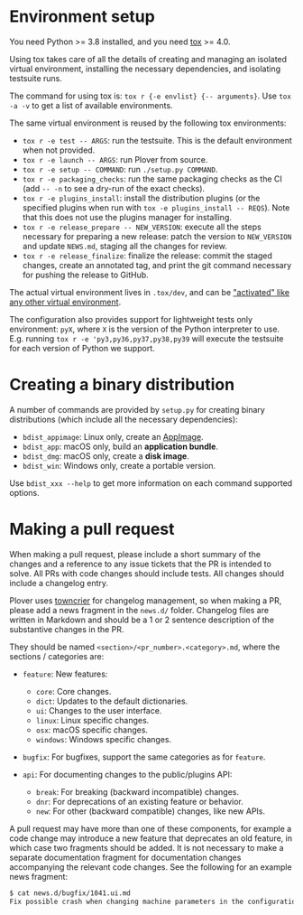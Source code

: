# Environment setup

You need Python >= 3.8 installed, and you need [tox](https://pypi.org/project/tox/) >= 4.0.

Using tox takes care of all the details of creating and managing an isolated
virtual environment, installing the necessary dependencies, and isolating
testsuite runs.

The command for using tox is: `tox r {-e envlist} {-- arguments}`. Use `tox -a
-v` to get a list of available environments.

The same virtual environment is reused by the following tox environments:

- `tox r -e test -- ARGS`: run the testsuite. This is the default environment
  when not provided.
- `tox r -e launch -- ARGS`: run Plover from source.
- `tox r -e setup -- COMMAND`: run `./setup.py COMMAND`.
- `tox r -e packaging_checks`: run the same packaging checks as the CI (add `--
-n` to see a dry-run of the exact checks).
- `tox r -e plugins_install`: install the distribution plugins (or the specified
  plugins when run with `tox -e plugins_install -- REQS`). Note that this does
  not use the plugins manager for installing.
- `tox r -e release_prepare -- NEW_VERSION`: execute all the steps necessary for
  preparing a new release: patch the version to `NEW_VERSION` and update
  `NEWS.md`, staging all the changes for review.
- `tox r -e release_finalize`: finalize the release: commit the staged changes,
  create an annotated tag, and print the git command necessary for pushing the
  release to GitHub.

The actual virtual environment lives in `.tox/dev`, and can be ["activated" like
any other virtual environment](https://virtualenv.pypa.io/en/latest/user_guide.html#activators).

The configuration also provides support for lightweight tests only environment:
`pyX`, where `X` is the version of the Python interpreter to use. E.g. running
`tox r -e 'py3,py36,py37,py38,py39` will execute the testsuite for each version of Python we
support.

# Creating a binary distribution

A number of commands are provided by `setup.py` for creating binary
distributions (which include all the necessary dependencies):

- `bdist_appimage`: Linux only, create an [AppImage](https://appimage.org/).
- `bdist_app`: macOS only, build an **application bundle**.
- `bdist_dmg`: macOS only, create a **disk image**.
- `bdist_win`: Windows only, create a portable version.

Use `bdist_xxx --help` to get more information on each command supported options.

# Making a pull request

When making a pull request, please include a short summary of the changes
and a reference to any issue tickets that the PR is intended to solve.
All PRs with code changes should include tests. All changes should include a
changelog entry.

Plover uses [towncrier](https://pypi.org/project/towncrier) for changelog
management, so when making a PR, please add a news fragment in the `news.d/`
folder. Changelog files are written in Markdown and should be a 1 or 2 sentence
description of the substantive changes in the PR.

They should be named `<section>/<pr_number>.<category>.md`, where the sections
/ categories are:

- `feature`: New features:

  - `core`: Core changes.
  - `dict`: Updates to the default dictionaries.
  - `ui`: Changes to the user interface.
  - `linux`: Linux specific changes.
  - `osx`: macOS specific changes.
  - `windows`: Windows specific changes.

- `bugfix`: For bugfixes, support the same categories as for `feature`.

- `api`: For documenting changes to the public/plugins API:

  - `break`: For breaking (backward incompatible) changes.
  - `dnr`: For deprecations of an existing feature or behavior.
  - `new`: For other (backward compatible) changes, like new APIs.

A pull request may have more than one of these components, for example a code
change may introduce a new feature that deprecates an old feature, in which
case two fragments should be added. It is not necessary to make a separate
documentation fragment for documentation changes accompanying the relevant
code changes. See the following for an example news fragment:

```bash
$ cat news.d/bugfix/1041.ui.md
Fix possible crash when changing machine parameters in the configuration dialog.
```
